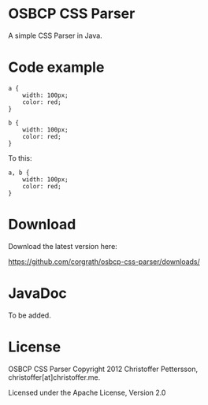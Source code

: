 OSBCP CSS Parser
========================================

A simple CSS Parser in Java.


Code example
========================================

	a {
		width: 100px;
		color: red;
	}
	
	b {
		width: 100px;
		color: red;
	}
	
To this:
	
	a, b {
		width: 100px;
		color: red;
	}
	
Download
========================================
Download the latest version here:

https://github.com/corgrath/osbcp-css-parser/downloads/

JavaDoc
========================================

To be added.

License
========================================

OSBCP CSS Parser
Copyright 2012 Christoffer Pettersson, christoffer[at]christoffer.me.

Licensed under the Apache License, Version 2.0